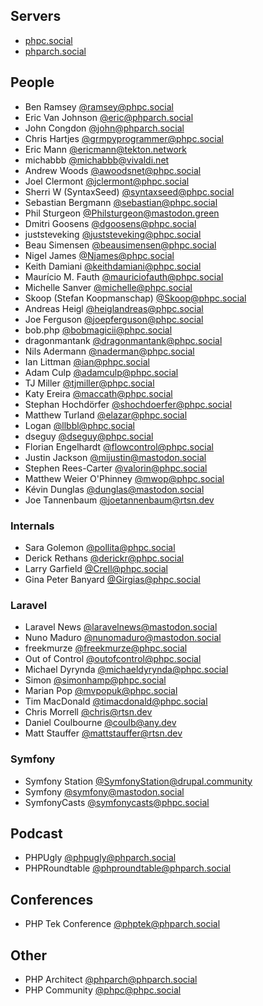 ## Servers
- [phpc.social](https://phpc.social)
- [phparch.social](https://phparch.social)

## People
- Ben Ramsey [@ramsey@phpc.social](https://phpc.social/@ramsey)
- Eric Van Johnson [@eric@phparch.social](https://phparch.social/@eric)
- John Congdon [@john@phparch.social](https://phparch.social/@john)
- Chris Hartjes [@grmpyprogrammer@phpc.social](https://phpc.social/@grmpyprogrammer)
- Eric Mann [@ericmann@tekton.network](https://tekton.network/@ericmann)
- michabbb [@michabbb@vivaldi.net](https://social.vivaldi.net/@michabbb)
- Andrew Woods [@awoodsnet@phpc.social](https://phpc.social/@awoodsnet)
- Joel Clermont [@jclermont@phpc.social](https://phpc.social/@jclermont)
- Sherri W (SyntaxSeed) [@syntaxseed@phpc.social](https://phpc.social/@syntaxseed)
- Sebastian Bergmann [@sebastian@phpc.social](https://phpc.social/@sebastian)
- Phil Sturgeon [@Philsturgeon@mastodon.green](https://mastodon.green/@Philsturgeon)
- Dmitri Goosens [@dgoosens@phpc.social](https://phpc.social/@dgoosens)
- juststeveking [@juststeveking@phpc.social](https://phpc.social/@juststeveking)
- Beau Simensen [@beausimensen@phpc.social](https://phpc.social/@beausimensen)
- Nigel James [@Njames@phpc.social](https://phpc.social/@Njames)
- Keith Damiani [@keithdamiani@phpc.social](https://phpc.social/@keithdamiani)
- Maurício M. Fauth [@mauriciofauth@phpc.social](https://phpc.social/@mauriciofauth)
- Michelle Sanver [@michelle@phpc.social](https://phpc.social/@michelle)
- Skoop (Stefan Koopmanschap) [@Skoop@phpc.social](https://phpc.social/@Skoop)
- Andreas Heigl [@heiglandreas@phpc.social](https://phpc.social/@heiglandreas)
- Joe Ferguson [@joepferguson@phpc.social](https://phpc.social/@joepferguson)
- bob.php [@bobmagicii@phpc.social](https://phpc.social/@bobmagicii)
- dragonmantank [@dragonmantank@phpc.social](https://phpc.social/@dragonmantank)
- Nils Adermann [@naderman@phpc.social](https://phpc.social/@naderman)
- Ian Littman [@ian@phpc.social](https://phpc.social/@ian)
- Adam Culp [@adamculp@phpc.social](https://phpc.social/@adamculp)
- TJ Miller [@tjmiller@phpc.social](https://phpc.social/@tjmiller)
- Katy Ereira [@maccath@phpc.social](https://phpc.social/@maccath)
- Stephan Hochdörfer [@shochdoerfer@phpc.social](https://phpc.social/@shochdoerfer)
- Matthew Turland [@elazar@phpc.social](https://phpc.social/@elazar)
- Logan [@llbbl@phpc.social](https://phpc.social/@llbbl)
- dseguy [@dseguy@phpc.social](https://phpc.social/@dseguy)
- Florian Engelhardt [@flowcontrol@phpc.social](https://phpc.social/@flowcontrol)
- Justin Jackson [@mijustin@mastodon.social](https://mastodon.social/@mijustin)
- Stephen Rees-Carter [@valorin@phpc.social](https://phpc.social/@valo)
- Matthew Weier O'Phinney [@mwop@phpc.social](https://phpc.social/@mwop)
- Kévin Dunglas [@dunglas@mastodon.social](https://mastodon.social/@dunglas)
- Joe Tannenbaum [@joetannenbaum@rtsn.dev](https://rtsn.dev/@joetannenbaum)

### Internals
- Sara Golemon [@pollita@phpc.social](https://phpc.social/@pollita)
- Derick Rethans [@derickr@phpc.social](https://phpc.social/@derickr)
- Larry Garfield [@Crell@phpc.social](https://phpc.social/@Crell)
- Gina Peter Banyard [@Girgias@phpc.social](https://phpc.social/@Girgias)

### Laravel
- Laravel News [@laravelnews@mastodon.social](https://mastodon.social/@laravelnews)
- Nuno Maduro [@nunomaduro@mastodon.social](https://mastodon.social/@nunomaduro)
- freekmurze [@freekmurze@phpc.social](https://phpc.social/@freekmurze)
- Out of Control [@outofcontrol@phpc.social](https://phpc.social/@outofcontrol)
- Michael Dyrynda [@michaeldyrynda@phpc.social](https://phpc.social/@michaeldyrynda)
- Simon [@simonhamp@phpc.social](https://phpc.social/@simonhamp)
- Marian Pop [@mvpopuk@phpc.social](https://phpc.social/@mvpopuk)
- Tim MacDonald [@timacdonald@phpc.social](https://phpc.social/@timacdonald)
- Chris Morrell [@chris@rtsn.dev](https://rtsn.dev/@chris)
- Daniel Coulbourne [@coulb@any.dev](https://any.dev/@coulb)
- Matt Stauffer [@mattstauffer@rtsn.dev](https://rtsn.dev/@mattstauffer)

### Symfony
- Symfony Station [@SymfonyStation@drupal.community](https://drupal.community/@SymfonyStation)
- Symfony [@symfony@mastodon.social](https://mastodon.social/@symfony)
- SymfonyCasts [@symfonycasts@phpc.social](https://phpc.social/@symfonycasts)

## Podcast
- PHPUgly [@phpugly@phparch.social](https://phparch.social/@phpugly)
- PHPRoundtable [@phproundtable@phparch.social](https://phparch.social/@phproundtable)

## Conferences
- PHP Tek Conference [@phptek@phparch.social](https://phparch.social/@phptek)

## Other
- PHP Architect [@phparch@phparch.social](https://phparch.social/@phparch)
- PHP Community [@phpc@phpc.social](https://phpc.social/@phpc)
